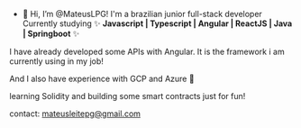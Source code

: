 - 👋 Hi, I’m @MateusLPG! I'm a brazilian junior full-stack developer
Currently studying ✨ <strong>Javascript | Typescript | Angular | ReactJS | Java | Springboot</strong> ✨

I have already developed some APIs with Angular. It is the framework i am currently using in my job!

And I also have experience with GCP and Azure 👀

learning Solidity and building some smart contracts just for fun!

contact: mateusleitepg@gmail.com
<!---
MateusLPG/MateusLPG is a ✨ special ✨ repository because its `README.md` (this file) appears on your GitHub profile.
You can click the Preview link to take a look at your changes.
--->
